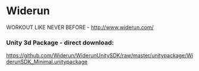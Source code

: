 Widerun
========

WORKOUT LIKE NEVER BEFORE - http://www.widerun.com/

### Unity 3d Package - direct download:

https://github.com/Widerun/WiderunUnitySDK/raw/master/unitypackage/WiderunSDK_Minimal.unitypackage